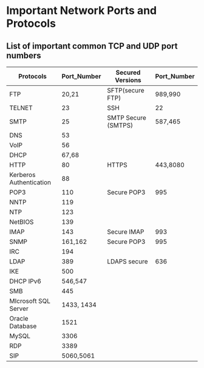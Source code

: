 # Important Network Ports and Protocols

## List of important common TCP and UDP port numbers

|Protocols|Port_Number| Secured Versions| Port_Number |
|------|------|----|---|
|FTP|20,21|SFTP(secure FTP)|989,990|
|TELNET|23|SSH|22|
|SMTP|25|SMTP Secure (SMTPS)|587,465|
|DNS|53||
|VoIP|56||
|DHCP|67,68|||
|HTTP|80|HTTPS| 443,8080|
|Kerberos Authentication|88|||
|POP3|110|Secure POP3|995|
|NNTP|119|||
|NTP|123|||
|NetBIOS|139|||
|IMAP|143|Secure IMAP|993|
|SNMP|161,162|Secure POP3|995|
|IRC|194|||
|LDAP|389|LDAPS secure|636|
|IKE|500|||
|DHCP IPv6|546,547|||
|SMB|445|||
|MIcrosoft SQL Server|1433, 1434|||
|Oracle Database|1521|||
|MySQL|3306|||
|RDP|3389|||
|SIP|5060,5061||
